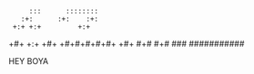         :::      ::::::::
       :+:      :+:    :+:
     +:+ +:+         +:+
   +#+  +:+       +#+
 +#+#+#+#+#+   +#+
      #+#    #+#
     ###   ###########
     
     
HEY BOYA
